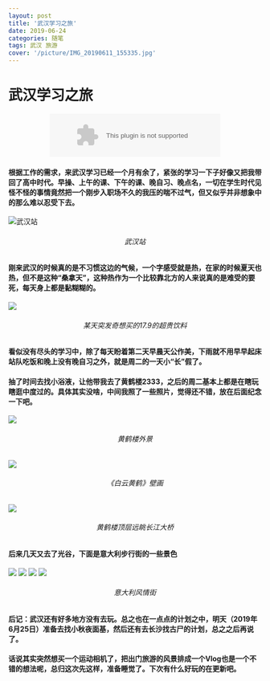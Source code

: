 ```yaml
---
layout: post
title: '武汉学习之旅'
date: 2019-06-24
categories: 随笔
tags: 武汉 旅游
cover: '/picture/IMG_20190611_155335.jpg'
---
```


武汉学习之旅
===============
<center><embed src="//music.163.com/style/swf/widget.swf?sid=26450093&type=2&auto=1&width=320&height=66" width="340" height="86"  allowNetworking="all"></center>


#### 根据工作的需求，来武汉学习已经一个月有余了，紧张的学习一下子好像又把我带回了高中时代。早操、上午的课、下午的课、晚自习、晚点名，一切在学生时代见怪不怪的事情竟然把一个刚步入职场不久的我压的喘不过气，但又似乎并非想象中的那么难以忍受下去。

![武汉站](/picture/wuhan001.jpg)
###### <center> 武汉站 </center>

#### 刚来武汉的时候真的是不习惯这边的气候，一个字感受就是热，在家的时候夏天也热，但不是这种“桑拿天”，这种热作为一个比较靠北方的人来说真的是难受的要死，每天身上都是黏糊糊的。

![](/picture/IMG_20190605_115419.jpg)
###### <center> 某天突发奇想买的17.9的超贵饮料 </center>

#### 看似没有尽头的学习中，除了每天盼着第二天早晨天公作美，下雨就不用早早起床站队吃饭和晚上没有晚自习之外，就是周二的一天小“长”假了。

#### 抽了时间去找小浴液，让他带我去了黄鹤楼2333，之后的周二基本上都是在瞎玩瞎逛中度过的。具体其实没啥，中间我照了一些照片，觉得还不错，放在后面纪念一下吧。

![](/picture/IMG_20190607_131200.jpg)
###### <center> 黄鹤楼外景 </center>
![](/picture/IMG_20190607_131722.jpg)
###### <center> 《白云黄鹤》壁画 </center>
![](/picture/IMG_20190607_132039.jpg)
###### <center> 黄鹤楼顶层远眺长江大桥 </center>

#### 后来几天又去了光谷，下面是意大利步行街的一些景色

![](/picture/IMG_20190611_175200.jpg)
![](/picture/IMG_20190611_155243.jpg)
![](/picture/IMG_20190611_155335.jpg)
![](/picture/IMG_20190611_175558.jpg)
###### <center> 意大利风情街 </center>

#### 后记：武汉还有好多地方没有去玩。总之也在一点点的计划之中，明天（2019年6月25日）准备去找小秋夜面基，然后还有去长沙找古尸的计划，总之之后再说了。
#### 话说其实突然想买一个运动相机了，把出门旅游的风景排成一个Vlog也是一个不错的想法呢，总归这次先这样，准备睡觉了。下次有什么好玩的在更新吧。

